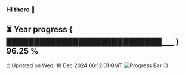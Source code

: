 ### Hi there 👋
⏳ Year progress { ████████████████████████████▁▁ } 96.25 %
---
⏰ Updated on Wed, 18 Dec 2024 06:12:01 GMT
![Progress Bar CI](https://github.com/Moyi321/Moyi321/workflows/Progress%20Bar%20CI/badge.svg)
